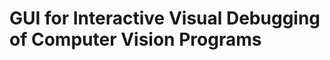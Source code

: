 GUI for Interactive Visual Debugging of Computer Vision Programs
================================================================
